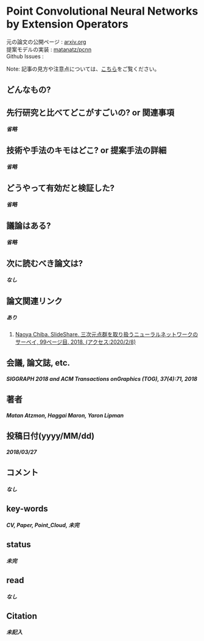# Point Convolutional Neural Networks by Extension Operators

元の論文の公開ページ : [arxiv.org](https://arxiv.org/abs/1803.10091)  
提案モデルの実装 : [matanatz/pcnn](https://github.com/matanatz/pcnn)  
Github Issues : []()  

Note: 記事の見方や注意点については、[こちら](/)をご覧ください。

## どんなもの?

## 先行研究と比べてどこがすごいの? or 関連事項
##### 省略

## 技術や手法のキモはどこ? or 提案手法の詳細
##### 省略

## どうやって有効だと検証した?
##### 省略

## 議論はある?
##### 省略

## 次に読むべき論文は?
##### なし

## 論文関連リンク
##### あり
1. [Naoya Chiba. SlideShare. 三次元点群を取り扱うニューラルネットワークのサーベイ, 99ページ目. 2018. (アクセス:2020/2/8)](https://www.slideshare.net/naoyachiba18/ss-120302579)

## 会議, 論文誌, etc.
##### SIGGRAPH 2018 and ACM Transactions onGraphics (TOG), 37(4):71, 2018 

## 著者
##### Matan Atzmon, Haggai Maron, Yaron Lipman

## 投稿日付(yyyy/MM/dd)
##### 2018/03/27

## コメント
##### なし

## key-words
##### CV, Paper, Point_Cloud, 未完

## status
##### 未完

## read
##### なし

## Citation
##### 未記入
